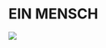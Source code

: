 # EIN MENSCH
<img align="center" src="https://github.com/einmensch1847/einmensch1847/assets/171799731/2e69107f-b6ea-4452-8432-119f80e580f3">

